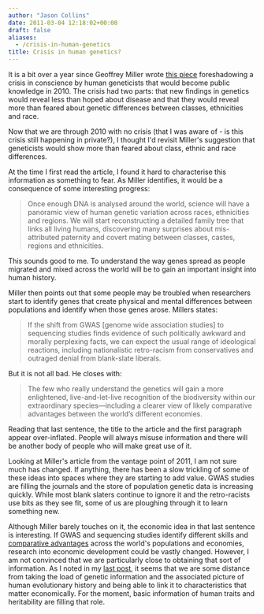 ```yaml
---
author: "Jason Collins"
date: 2011-03-04 12:18:02+00:00
draft: false
aliases:
  - /crisis-in-human-genetics
title: Crisis in human genetics?
---
```


It is a bit over a year since Geoffrey Miller wrote [this piece](http://www.economist.com/node/14742737) foreshadowing a crisis in conscience by human geneticists that would become public knowledge in 2010. The crisis had two parts: that new findings in genetics would reveal less than hoped about disease and that they would reveal more than feared about genetic differences between classes, ethnicities and race.

Now that we are through 2010 with no crisis (that I was aware of - is this crisis still happening in private?), I thought I'd revisit Miller's suggestion that geneticists would show more than feared about class, ethnic and race differences.

At the time I first read the article, I found it hard to characterise this information as something to fear. As Miller identifies, it would be a consequence of some interesting progress:


<blockquote>Once enough DNA is analysed around the world, science will have a panoramic view of human genetic variation across races, ethnicities and regions. We will start reconstructing a detailed family tree that links all living humans, discovering many surprises about mis-attributed paternity and covert mating between classes, castes, regions and ethnicities.</blockquote>


This sounds good to me. To understand the way genes spread as people migrated and mixed across the world will be to gain an important insight into human history.

Miller then points out that some people may be troubled when researchers start to identify genes that create physical and mental differences between populations and identify when those genes arose. Millers states:


<blockquote>If the shift from GWAS [genome wide association studies] to sequencing studies finds evidence of such politically awkward and morally perplexing facts, we can expect the usual range of ideological reactions, including nationalistic retro-racism from conservatives and outraged denial from blank-slate liberals.</blockquote>


But it is not all bad. He closes with:


<blockquote>The few who really understand the genetics will gain a more enlightened, live-and-let-live recognition of the biodiversity within our extraordinary species—including a clearer view of likely comparative advantages between the world’s different economies.</blockquote>


Reading that last sentence, the title to the article and the first paragraph appear over-inflated. People will always misuse information and there will be another body of people who will make great use of it.

Looking at Miller's article from the vantage point of 2011, I am not sure much has changed. If anything, there has been a slow trickling of some of these ideas into spaces where they are starting to add value. GWAS studies are filling the journals and the store of population genetic data is increasing quickly. While most blank slaters continue to ignore it and the retro-racists use bits as they see fit, some of us are ploughing through it to learn something new.

Although Miller barely touches on it, the economic idea in that last sentence is interesting. If GWAS and sequencing studies identify different skills and [comparative advantages](http://en.wikipedia.org/wiki/Comparative_advantage) across the world's populations and economies, research into economic development could be vastly changed. However, I am not convinced that we are particularly close to obtaining that sort of information. As I noted in my [last post](https://www.jasoncollins.blog/genetic-distance-and-economic-development/), it seems that we are some distance from taking the load of genetic information and the associated picture of human evolutionary history and being able to link it to characteristics that matter economically. For the moment, basic information of human traits and heritability are filling that role.
